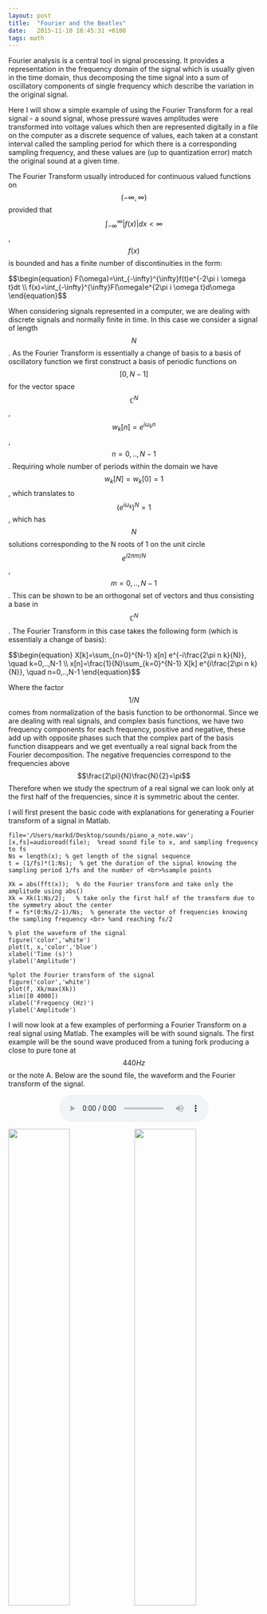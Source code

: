 ```yaml
---
layout: post
title:  "Fourier and the Beatles"
date:   2015-11-10 18:45:31 +0100
tags: math
---
```


Fourier analysis is a central tool in signal processing. It provides a representation in the frequency domain of the signal which is usually given in the time domain, thus decomposing the time signal into a sum of oscillatory components of single frequency which describe the variation in the original signal.

Here I will show a simple example of using the Fourier Transform for a real signal - a sound signal, whose pressure waves amplitudes were transformed into voltage values which then are represented digitally in a file on the computer as a discrete sequence of values, each taken at a constant interval called the sampling period for which there is a corresponding sampling frequency, and these values are (up to quantization error) match the original sound at a given time. 
		
The Fourier Transform usually introduced for continuous valued functions on $$(-\infty,\infty)$$ provided that 
$$\int_{-\infty}^{\infty} |f(x)|dx<\infty$$, $$f(x)$$ is bounded and has a finite number of discontinuities in the form:

\$$\begin{equation}
F(\omega)=\int_{-\infty}^{\infty}f(t)e^{-2\pi i \omega t}dt \\
f(x)=\int_{-\infty}^{\infty}F(\omega)e^{2\pi i \omega t}d\omega
\end{equation}$$

When considering signals represented in a computer, we are dealing with discrete signals and normally finite in time.
In this case we consider a signal of length $$N$$. As the Fourier Transform is essentially a change of basis to a basis of 
oscillatory function we first construct a basis of periodic functions on $$[0,N-1]$$ for the vector space $$\mathbb{C}^N$$,
$$w_k[n]=e^{i\omega_k n}$$, $$n=0,..,N-1$$. Requiring whole number of periods within the domain we have $$w_k[N]=w_k[0]=1$$, which translates to $$(e^{i \omega_k})^N=1$$, which has $$ N $$ solutions corresponding to the N roots of 1 on the unit circle $$e^{i 2\pi m/N}$$, $$m=0,..,N-1$$. This can be shown to be an orthogonal set of vectors and thus consisting a base in $$\mathbb{C}^N$$. The Fourier Transform in this case takes the following form (which is essentialy a change of basis):

\$$\begin{equation}		
	X[k]=\sum_{n=0}^{N-1} x[n] e^{-i\frac{2\pi n k}{N}}, \quad k=0,..,N-1 \\
	x[n]=\frac{1}{N}\sum_{k=0}^{N-1} X[k] e^{i\frac{2\pi n k}{N}}, \quad n=0,..,N-1
\end{equation}$$

Where the factor $$1/N$$ comes from normalization of the basis function to be orthonormal.
Since we are dealing with real signals, and complex basis functions, we have two frequency components for each frequency,
positive and negative, these add up with opposite phases such that the complex part of the basis function disappears and we get
eventually a real signal back from the Fourier decomposition. The negative frequencies correspond to the frequencies above $$\frac{2\pi}{N}\frac{N}{2}=\pi$$
Therefore when we study the spectrum of a real signal we can look only at the first half of the frequencies, since it is symmetric
about the center.

I will first present the basic code with explanations for generating a Fourier transform of a signal in Matlab.

```
file='/Users/markd/Desktop/sounds/piano_a_note.wav';
[x,fs]=audioread(file);  %read sound file to x, and sampling frequency to fs
Ns = length(x); % get length of the signal sequence
t = (1/fs)*(1:Ns);  % get the duration of the signal knowing the sampling period 1/fs and the number of <br>%sample points

Xk = abs(fft(x));  % do the Fourier transform and take only the amplitude using abs()
Xk = Xk(1:Ns/2);   % take only the first half of the transform due to the symmetry about the center
f = fs*(0:Ns/2-1)/Ns;  % generate the vector of frequencies knowing the sampling frequency <br> %and reaching fs/2

% plot the waveform of the signal
figure('color','white')
plot(t, x,'color','blue')
xlabel('Time (s)')
ylabel('Amplitude')

%plot the Fourier transform of the signal
figure('color','white')
plot(f, Xk/max(Xk))
xlim([0 4000])
xlabel('Frequency (Hz)')
ylabel('Amplitude')
```

I will now look at a few examples of performing a Fourier Transform on a real signal using Matlab. The examples will be with sound signals.
The first example will be the sound wave produced from a tuning fork producing a close to pure tone at $$440Hz$$ or the note A. 
Below are the sound file, the waveform and the Fourier transform of the signal.

<center>
<audio controls>
<source src="/assets/440.mp3" type="audio/mp3">
Your browser does not support the audio element.
</audio>
</center>

<img src='/assets/440wave.png' width='49.5%'/> <img src='/assets/440fourier.png' width='49.5%'/> 

We see that there is a single dominant component at $$442.4Hz$$.

Next I will look at the signal produced by playing the middle A key ($$440Hz$$) on a piano.

<center>
<audio controls>
<source src="/assets/piano_a_note.wav" type="audio/wav">
Your browser does not support the audio element.
</audio>
</center>

<center><img src='/assets/piano_a_note_wave.png' width='49.5%'/> <img src='/assets/piano_a_note_fourier.png' width='49.5%'/></center>

In this case, again we see a dominant frequency component at $$439.1Hz$$ as expected, but also several other components
which didn't appear in the tuning fork example, despite playing the same note. However we see that the additional components
appearing in the piano Fourier analysis are multiples of the fundamental frequency with different amplitudes. These are the fundamental
frequencies of the vibrating string in the piano corresponding to $$\sim 440Hz$$. The presence of the additional harmonics is what
gives the piano its characteristic sound and distinguishes it from the tuning fork, a guitar or a violin.

Finally a more curious example, in which I will analyze the frequencies present in the famous opening chord of the song 
"A Hard Day's Night" by the Beatles. This analysis was already thoroughly done in <a href='http://www.mscs.dal.ca/~brown/n-oct04-harddayjib.pdf'>here</a>, but as an exercise I will try to reproduce these results.

<center>
<iframe style='max-width:100%' src="//www.youtube.com/embed/0tcfbgQsYtM" frameborder="0" allowfullscreen></iframe>
</center>

And the opening chord alone:

<center>
<audio controls>
<source src="https://upload.wikimedia.org/wikipedia/en/c/c4/A_Hard_Day%27s_Night_opening_chord.ogg" type="audio/ogg">
		Your browser does not support the audio element.
</audio>
</center>

The Fourier transform:

<center><img src='/assets/beatles.png' width='80%'/></center>

As we see, there are many frequency components, some of which as we saw, are higher harmonics of lower frequency notes.
In the chromatic scale there are 12 notes equally separated by semitones such that a difference of one octave (12 semitones) is equivalent
to a doubling of the frequency. Therefore a semitone is a difference in frequency of $$2^{1/12}$$ and the number of semitones between a note $$f$$ and a reference note
$$f_0$$ is given by $$12\log_2{f_1/f_0}$$. This is convenient for naming the notes relative to a reference note such as middle A on a piano $$A4=440Hz$$.
The frequencies present in the analysis are: 
74.82, 87.22, 110.4, 150, 175.2, 195.3, 218.5, 262.5, 299.7, 351.3, 392.5, 438.1, 524.9, 589, 686.2, 785.4, 886.6, 961.1, 981.9, 
1051, 1084, 1186, 1286, 1321, 1386, 1489, 1578, 1632, 1751, 1969, 2203, 2368, 2639, 2764, 3084, 3148.
These correspond to the following number of semitones difference from A4 (rounded): -31,-28, -24, -19, -16, -14, -12, -9,
-7, -4, -2, 0, 3, 5, 8, 10, 12, 14, 14, 15,
16, 17, 19, 20, 21, 22, 23, 24, 26, 28, 29, 31, 32, 34.
And the corresponding notes: D2, F2, A2, D3, F3, G3, A3, C4, D4, F4, G4, A4, C5, D5, F5, G5, A5, B5, C6, D6, E6, ... 

As described in the paper it is known that the instruments involved in the recording include a 12-string guitar, a 6-string guitar, a bass guitar and a piano.
As can be seen in the analysis, several frequencies appear as doublets or triplets. This is explained in the linked paper as notes coming from a piano, in which
the notes are produced by a hammer hitting one for the low notes, two or three (starting from C3 or D3) strings which should be tuned to the same note, but differences between the tuning can occur.
Additional important information is regarding the 12-string guitar in which every string is doubled and both strings are one octave apart (A2,A3 for example).
Using this knowledge the author in the paper is able to deduce which notes were played by which instrument. I note that the first two notes D2, F2 are not present in the analysis in the paper perhaps due to the filtering of small amplitudes components, These most likely come from either the piano or the bass guitar.
I will conclude with the conclusion of the paper: the pairs A2,A3, E3,E3, G3,G4, C4,C5 were played on the 12-string guitar (Harisson), The triplets D3, F3, D5, G5, E6 were played on the piano, 
one D3 was played on the bass guitar (McCartney), and a strong (high amplitude) C5 on the 6-string guitar (Lennon), and I will add that two lower notes D2, F2 were played either by the piano or the bass.
All higher notes are most likely higher harmonics of the other notes played.